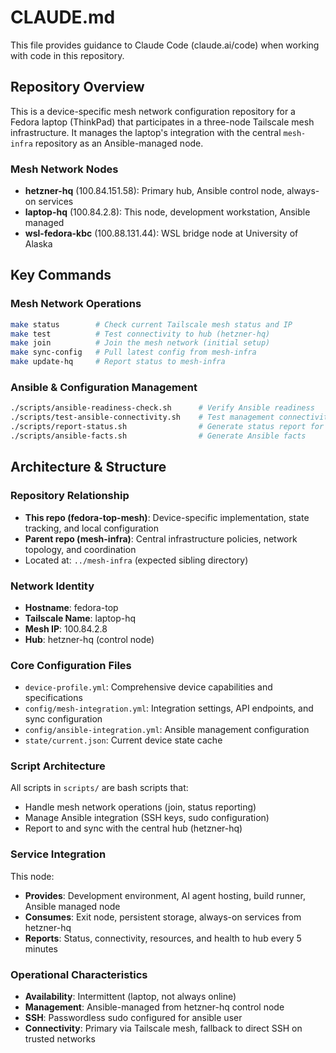 # CLAUDE.md

This file provides guidance to Claude Code (claude.ai/code) when working with code in this repository.

## Repository Overview

This is a device-specific mesh network configuration repository for a Fedora laptop (ThinkPad) that participates in a three-node Tailscale mesh infrastructure. It manages the laptop's integration with the central `mesh-infra` repository as an Ansible-managed node.

### Mesh Network Nodes
- **hetzner-hq** (100.84.151.58): Primary hub, Ansible control node, always-on services
- **laptop-hq** (100.84.2.8): This node, development workstation, Ansible managed 
- **wsl-fedora-kbc** (100.88.131.44): WSL bridge node at University of Alaska

## Key Commands

### Mesh Network Operations
```bash
make status        # Check current Tailscale mesh status and IP
make test          # Test connectivity to hub (hetzner-hq)
make join          # Join the mesh network (initial setup)
make sync-config   # Pull latest config from mesh-infra
make update-hq     # Report status to mesh-infra
```

### Ansible & Configuration Management
```bash
./scripts/ansible-readiness-check.sh      # Verify Ansible readiness
./scripts/test-ansible-connectivity.sh    # Test management connectivity
./scripts/report-status.sh                # Generate status report for hub
./scripts/ansible-facts.sh                # Generate Ansible facts
```

## Architecture & Structure

### Repository Relationship
- **This repo (fedora-top-mesh)**: Device-specific implementation, state tracking, and local configuration
- **Parent repo (mesh-infra)**: Central infrastructure policies, network topology, and coordination
- Located at: `../mesh-infra` (expected sibling directory)

### Network Identity
- **Hostname**: fedora-top
- **Tailscale Name**: laptop-hq  
- **Mesh IP**: 100.84.2.8
- **Hub**: hetzner-hq (control node)

### Core Configuration Files
- `device-profile.yml`: Comprehensive device capabilities and specifications
- `config/mesh-integration.yml`: Integration settings, API endpoints, and sync configuration
- `config/ansible-integration.yml`: Ansible management configuration
- `state/current.json`: Current device state cache

### Script Architecture
All scripts in `scripts/` are bash scripts that:
- Handle mesh network operations (join, status reporting)
- Manage Ansible integration (SSH keys, sudo configuration)
- Report to and sync with the central hub (hetzner-hq)

### Service Integration
This node:
- **Provides**: Development environment, AI agent hosting, build runner, Ansible managed node
- **Consumes**: Exit node, persistent storage, always-on services from hetzner-hq
- **Reports**: Status, connectivity, resources, and health to hub every 5 minutes

### Operational Characteristics
- **Availability**: Intermittent (laptop, not always online)
- **Management**: Ansible-managed from hetzner-hq control node
- **SSH**: Passwordless sudo configured for ansible user
- **Connectivity**: Primary via Tailscale mesh, fallback to direct SSH on trusted networks